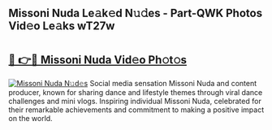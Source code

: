 ## Missoni Nuda Le𝚊k𝚎d N𝚞𝚍es - Part-QWK Photos Vid𝚎o Le𝚊ks wT27w

# <h2><a href="http://fbfbtu.evod.top/?m=Missoni+Nuda">🔗 👉🔴 Missoni Nuda Vid𝚎o Ph𝚘t𝚘s</a></h2>

[![Missoni Nuda N𝚞d𝚎s](https://i.imgur.com/8V9OHl7.gif)](http://fbfbtu.evod.top/?m=Missoni+Nuda)
Social media sensation Missoni Nuda and content producer, known for sharing dance and lifestyle themes through viral dance challenges and mini vlogs. Inspiring individual Missoni Nuda, celebrated for their remarkable achievements and commitment to making a positive impact on the world. 
